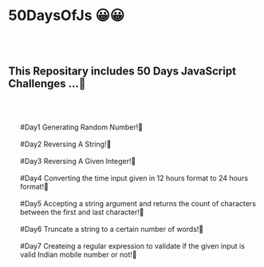 # 50DaysOfJs :grinning:😀
<br/><br/>
<h2>This Repositary includes 50 Days JavaScript Challenges ...🙂</h2>
<br/><br/>
<ul>
#Day1 Generating Random Number!🙂
<br/><br/>
#Day2 Reversing A String!🙂
<br/><br/>
#Day3 Reversing A Given Integer!🙂
<br/><br/>
#Day4 Converting the time input given in 12 hours format to 24 hours format!🙂
<br/><br/>
#Day5 Accepting a string argument and returns the count of characters between the first and last character!🙂
<br/><br/>
#Day6 Truncate a string to a certain number of words!🙂
<br/><br/>
#Day7 Createing a regular expression to validate if the given input is valid Indian mobile number or not!🙂
<br/><br/>
</ul>
